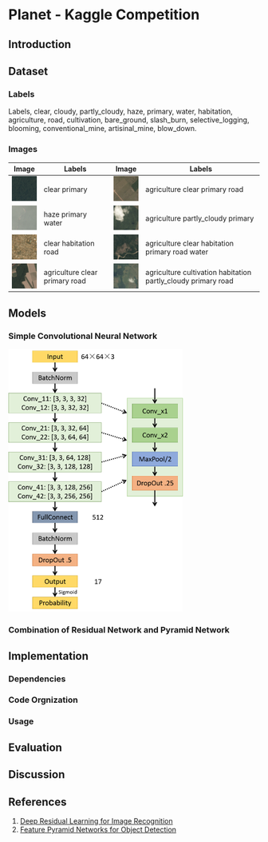 # Planet - Kaggle Competition

## Introduction

## Dataset

### Labels

Labels, clear, cloudy, partly_cloudy, haze, primary, water, habitation,
agriculture, road, cultivation, bare_ground, slash_burn, selective_logging,
blooming, conventional_mine, artisinal_mine, blow_down.

### Images

Image | Labels | Image | Labels
------|--------|-------|-------
<img src="https://github.com/quqixun/Planet/blob/master/Images/1.jpg" width="60"> | clear primary | <img src="https://github.com/quqixun/Planet/blob/master/Images/5.jpg" width="60"> | agriculture clear primary road
<img src="https://github.com/quqixun/Planet/blob/master/Images/2.jpg" width="60"> | haze primary water | <img src="https://github.com/quqixun/Planet/blob/master/Images/6.jpg" width="60"> | agriculture partly_cloudy primary
<img src="https://github.com/quqixun/Planet/blob/master/Images/3.jpg" width="60"> | clear habitation road | <img src="https://github.com/quqixun/Planet/blob/master/Images/7.jpg" width="60"> | agriculture clear habitation primary road water
<img src="https://github.com/quqixun/Planet/blob/master/Images/4.jpg" width="60"> | agriculture clear primary road | <img src="https://github.com/quqixun/Planet/blob/master/Images/8.jpg" width="60"> | agriculture cultivation habitation partly_cloudy primary road

## Models

### Simple Convolutional Neural Network

<img src="https://github.com/quqixun/Planet/blob/master/Images/cnn.png" width="350">

### Combination of Residual Network and Pyramid Network

## Implementation

### Dependencies

### Code Orgnization

### Usage

## Evaluation

## Discussion

## References

1. [Deep Residual Learning for Image Recognition](https://arxiv.org/abs/1512.03385)
2. [Feature Pyramid Networks for Object Detection](https://arxiv.org/abs/1612.03144)
